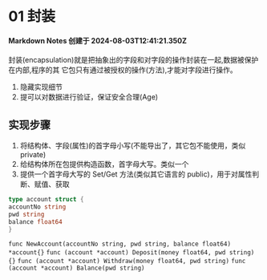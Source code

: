 # 01 封装

#### Markdown Notes 创建于 2024-08-03T12:41:21.350Z

封装(encapsulation)就是把抽象出的字段和对字段的操作封装在一起,数据被保护在内部,程序的其
它包只有通过被授权的操作(方法),才能对字段进行操作。

1. 隐藏实现细节
2. 提可以对数据进行验证，保证安全合理(Age)

## 实现步骤

1. 将结构体、字段(属性)的首字母小写(不能导出了，其它包不能使用，类似 private)
2. 给结构体所在包提供构造函数，首字母大写。类似一个
3. 提供一个首字母大写的 Set/Get 方法(类似其它语言的 public)，用于对属性判断、赋值、获取

```go
type account struct {
accountNo string
pwd string
balance float64
}
```
`func NewAccount(accountNo string, pwd string, balance float64) *account{}`
`func (account *account) Deposit(money float64, pwd string){}`
`func (account *account) Withdraw(money float64, pwd string)`
`func (account *account) Balance(pwd string)`